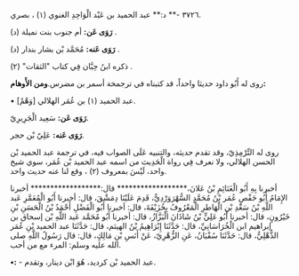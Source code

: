 ٣٧٢٦ -** د:** عبد الحميد بن عَبْد الْوَاحِدِ الغنوي (١) ، بصري.

**رَوَى عَن:** أم جنوب بنت نميلة (د) .

**رَوَى عَنه:** مُحَمَّد بْن بشار بندار (د) .

ذكره ابنُ حِبَّان فِي كتاب "الثقات" (٢) .

روى له أَبُو داود حديثا واحداً، قد كتبناه في ترجمخة أسمر بن مضرس.**ومن الأَوهام:**

• [وَهْمٌ] عبد الحميد (١) بن عُمَر الهلالي.

**رَوَى عَن:** سَعِيد الْجَرِيرِيّ.

**رَوَى عَنه:** عَلِيّ بْن حجر.

روى له التِّرْمِذِيّ، وقد تقدم حديثه، والتنبيه عَلَى الصواب فيه، في ترجمة عبد الحميد بْن الحسن الهلالي، ولا نعرف فِي رواة الْحَدِيث من اسمه عبد الحميد بْن عُمَر، سوي شيخ واحد، لَيْسَ بمعروف (٢) ، وقع لنا عنه حديث واحد.

أخبرنا بِهِ أَبُو الْغَنَائِمِ بْنُ عَلانَ،****************** قال:****************** أخبرنا الإِمَامُ أَبُو حَفْصٍ عُمَر بْنُ مُحَمَّدٍ السُّهْرَوَرْدِيُّ، قَدِمَ عَلَيْنَا دِمَشْقَ، قال: أخبرنا أَبُو الْمُعَمَّرِ عَبد اللَّهِ بْنُ سَعْدِ بْنِ الْهَاطرِ الْمَعْرُوفُ بِخُزَيْفَةَ، قال: أخبرنا أَبُو الْفَضْلِ أَحْمَدُ بْنُ الْحَسَنِ بْنِ خَيْرُونٍ، قال: أخبرنا أَبُو عَلِيٍّ بْنُ شَاذَانَ الْبَزَّازُ، قال: أخبرنا أَبُو مُحَمَّد عَبد اللَّهِ بْن إسحاق بن إبراهيم ابن الْخُرَاسَانِيِّ، قال: حَدَّثَنَا إِبْرَاهِيمُ بْنُ الهيثم، قال: حَدَّثَنَا عبد الحميد بْنِ عُمَر الذُّهْلِيُّ، قال: حَدَّثَنَا سُفْيَانُ، عَنِ الزُّهْرِيّ، عَنْ أَنَسِ بْنِ مَالِكٍ، قال: قال رَسُولُ اللَّهِ صلى الله عليه وسلم: المرء مع من أحب.

**•:** - عبد الحميد بْن كرديد، هُوَ ابْن دينار، وتقدم.